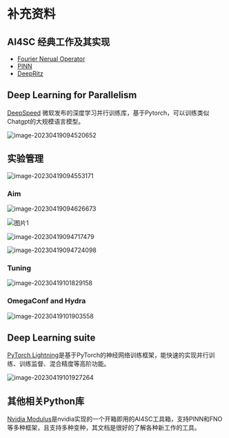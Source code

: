 # 补充资料

## AI4SC 经典工作及其实现

- [Fourier Nerual Operator](https://github.com/neuraloperator/neuraloperator)
- [PINN](https://github.com/maziarraissi/PINNs)
- [DeepRitz](https://github.com/junbinhuang/DeepRitz)



 ## Deep Learning for Parallelism

[DeepSpeed](https://github.com/microsoft/DeepSpeed) 微软发布的深度学习并行训练库，基于Pytorch，可以训练类似Chatgpt的大规模语言模型。

![image-20230419094520652](https://content.lz1.fun/2023/04/19/0eb10a926a87185fe4cd588d4217dc95-a7b776.png)



## 实验管理

![image-20230419094553171](https://content.lz1.fun/2023/04/19/a712e45b9b4af1c49f629e7dedd61025-49ba25.png)

### Aim

![image-20230419094626673](https://content.lz1.fun/2023/04/19/83693e693c0588098f69e60d43d19dd2-be4884.png)

![图片1](https://content.lz1.fun/2023/04/19/0225a10bc1ecc4f3cdb962e9948a0e28-3a1ddd.gif)

![image-20230419094717479](https://content.lz1.fun/2023/04/19/315e26bd49153d8c133d84f7acb15d2c-dd93ad.png)

![image-20230419094724098](https://content.lz1.fun/2023/04/19/1ec6af1885c46389baeb003f8f083d3d-e3be6f.png)





### Tuning

![image-20230419101829158](https://content.lz1.fun/2023/04/19/d1134ea76bb5be75a2a7465027254e71-a497d6.png)



### OmegaConf and Hydra

![image-20230419101903558](https://content.lz1.fun/2023/04/19/30992237226bad21b37ffcc647650833-088f8d.png)



##  Deep Learning suite

[PyTorch Lightning](https://lightning.ai/docs/pytorch/stable/)是基于PyTorch的神经网络训练框架，能快速的实现并行训练、训练监督、混合精度等高阶功能。

![image-20230419101927264](https://content.lz1.fun/2023/04/19/7f96f8de6b29d3b598c9b18ede0da472-5621a7.png)



## 其他相关Python库

[Nvidia Modulus](https://github.com/NVIDIA/modulus)是nvidia实现的一个开箱即用的AI4SC工具箱，支持PINN和FNO等多种框架，且支持多种变种，其文档是很好的了解各种新工作的工具。

